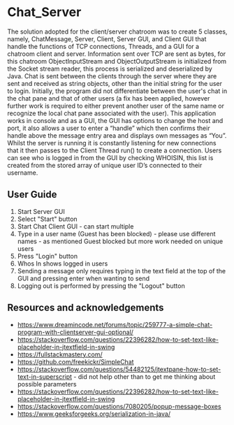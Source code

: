 # Chat_Server
The solution adopted for the client/server chatroom was to create 5 classes, namely, ChatMessage, Server, Client, Server GUI, and Client GUI that handle the functions of TCP connections, Threads, and a GUI for a chatroom client and server. Information sent over TCP are sent as bytes, for this chatroom ObjectInputStream and ObjectOutputStream is initialized from the Socket stream reader, this process is serialized and deserialized by Java. Chat is sent between the clients through the server where they are sent and received as string objects, other than the initial string for the user to login. Initially, the program did not differentiate between the user's chat in the chat pane and that of other users (a fix has been applied, however further work is required to either prevent another user of the same name or recognize the local chat pane associated with the user). This application works in console and as a GUI, the GUI has options to change the host and port, it also allows a user to enter a “handle” which then confirms their handle above the message entry area and displays own messages as “You”. Whilst the server is running it is constantly listening for new connections that it then passes to the Client Thread run() to create a connection. Users can see who is logged in from the GUI by checking WHOISIN, this list is created from the stored array of unique user ID’s connected to their username.

## User Guide
1. Start Server GUI
2. Select "Start" button
3. Start Chat Client GUI - can start multiple
4. Type in a user name (Guest has been blocked) - please use different names - as mentioned Guest blocked but more work needed on unique users
5. Press "Login" button
6. Whos In shows logged in users
7. Sending a message only requires typing in the text field at the top of the GUI and pressing enter when wanting to send
8. Logging out is performed by pressing the "Logout" button

## Resources and acknowledgements
* https://www.dreamincode.net/forums/topic/259777-a-simple-chat-program-with-clientserver-gui-optional/ 
*	https://stackoverflow.com/questions/22396282/how-to-set-text-like-placeholder-in-jtextfield-in-swing 
*	https://fullstackmastery.com/ 
*	https://github.com/freekickr/SimpleChat 
*	https://stackoverflow.com/questions/54482125/jtextpane-how-to-set-text-in-superscript  - did not help other than to get me thinking about possible parameters
*	https://stackoverflow.com/questions/22396282/how-to-set-text-like-placeholder-in-jtextfield-in-swing 
*	https://stackoverflow.com/questions/7080205/popup-message-boxes 
*	https://www.geeksforgeeks.org/serialization-in-java/ 
